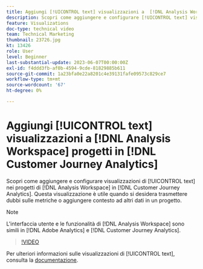 ```yaml
---
title: Aggiungi [!UICONTROL text] visualizzazioni a  [!DNL Analysis Workspace]  progetti
description: Scopri come aggiungere e configurare [!UICONTROL text] visualizzazioni in [!DNL Analysis Workspace] progetti in [!DNL Customer Journey Analytics].
feature: Visualizations
doc-type: technical video
team: Technical Marketing
thumbnail: 23726.jpg
kt: 13426
role: User
level: Beginner
last-substantial-update: 2023-06-07T00:00:00Z
exl-id: f4ddd3fb-af0b-4594-9cde-81829885b611
source-git-commit: 1a23bfa0e22a8201c4e39131fafe09573c829ce7
workflow-type: tm+mt
source-wordcount: '67'
ht-degree: 0%

---
```


# Aggiungi [!UICONTROL text] visualizzazioni a [!DNL Analysis Workspace] progetti in [!DNL Customer Journey Analytics]

Scopri come aggiungere e configurare visualizzazioni di [!UICONTROL text] nei progetti di [!DNL Analysis Workspace] in [!DNL Customer Journey Analytics]. Questa visualizzazione è utile quando si desidera trasmettere dubbi sulle metriche o aggiungere contesto ad altri dati in un progetto.

>[!NOTE]
>
>L&#39;interfaccia utente e le funzionalità di [!DNL Analysis Workspace] sono simili in [!DNL Adobe Analytics] e [!DNL Customer Journey Analytics].

>[!VIDEO](https://video.tv.adobe.com/v/329903/?quality=12&learn=on&captions=ita)

Per ulteriori informazioni sulle visualizzazioni di [!UICONTROL text], consulta la [documentazione](https://experienceleague.adobe.com/docs/analytics-platform/using/cja-workspace/visualizations/text.html?lang=it).
